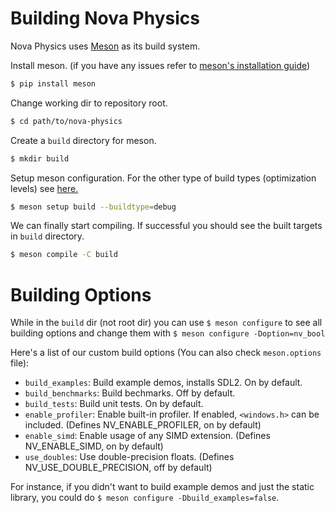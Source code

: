 # Building Nova Physics
Nova Physics uses [Meson](https://mesonbuild.com/) as its build system.

Install meson. (if you have any issues refer to [meson's installation guide](https://mesonbuild.com/Getting-meson.html))
```sh
$ pip install meson
```

Change working dir to repository root.
```sh
$ cd path/to/nova-physics
```

Create a `build` directory for meson.
```sh
$ mkdir build
```

Setup meson configuration. For the other type of build types (optimization levels) see [here.](https://mesonbuild.com/Builtin-options.html#details-for-buildtype)
```sh
$ meson setup build --buildtype=debug
```

We can finally start compiling. If successful you should see the built targets in `build` directory.
```sh
$ meson compile -C build
```

# Building Options
While in the `build` dir (not root dir) you can use `$ meson configure` to see all building options and change them with `$ meson configure -Doption=nv_bool`

Here's a list of our custom build options (You can also check `meson.options` file):
- `build_examples`: Build example demos, installs SDL2. On by default.
- `build_benchmarks`: Build bechmarks. Off by default.
- `build_tests`: Build unit tests. On by default.
- `enable_profiler`: Enable built-in profiler. If enabled, `<windows.h>` can be included. (Defines NV_ENABLE_PROFILER, on by default)
- `enable_simd`: Enable usage of any SIMD extension. (Defines NV_ENABLE_SIMD, on by default)
- `use_doubles`: Use double-precision floats. (Defines NV_USE_DOUBLE_PRECISION, off by default)

For instance, if you didn't want to build example demos and just the static library, you could do `$ meson configure -Dbuild_examples=false`.
